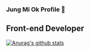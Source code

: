 ### Jung Mi Ok Profile 👋
## Front-end Developer

[![Anurag's github stats](https://github-readme-stats.vercel.app/api?username=miok-jung)](https://github.com/anuraghazra/github-readme-stats)

